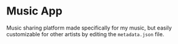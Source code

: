 # Music App

Music sharing platform made specifically for my music, but easily customizable for other artists
by editing the `metadata.json` file.
